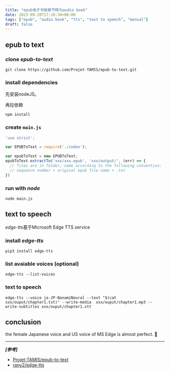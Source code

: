 ```yaml
---
title: "epub电子书按章节转为audio book"
date: 2023-09-20T17:10:34+08:00
tags: ["epub", "audio book", "tts", "text to speech", "manual"]
draft: false
---
```


## epub to text

### clone *epub-to-text*

```shell
git clone https://github.com/Projet-TAMIS/epub-to-text.git
```

### install dependencies

先安装nodeJS。

再拉依赖
```shell
npm install
```

### create `main.js`

```javascript
'use strict';

var EPUBToText = require('./index');

var epubToText = new EPUBToText;
epubToText.extractTo('xxx/xxx.epub', 'xxx/output/', (err) => {
  // files are in folder, name according to the following convention:
  // sequence number + original epub file name + .txt
})
```

### run with *node*

```shell
node main.js
```

## text to speech

*edge-tts*基于Microsoft Edge TTS service

### install *edge-tts*

```shell
pip3 install edge-tts
```

### list avaiable voices (optional)

```shell
edge-tts --list-voices
```

### text to speech

```shell
edge-tts --voice ja-JP-NanamiNeural --text "$(cat xxx/ouput/chapter1.txt)" --write-media  xxx/ouput/chapter1.mp3 --write-subtitles xxx/ouput/chapter1.vtt
```

## conclusion

the female Japanese voice and US voice of MS Edge is almost perfect. 🥸

---

***[参考]***

- [Projet-TAMIS/epub-to-text](https://github.com/Projet-TAMIS/epub-to-text.git)
- [rany2/edge-tts](https://github.com/rany2/edge-tts)